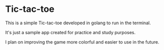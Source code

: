 # Tic-tac-toe

This is a simple Tic-tac-toe developed in golang to run in the terminal.

It's just a sample app created for practice and study purposes.

I plan on improving the game more colorful and easier to use in the future.